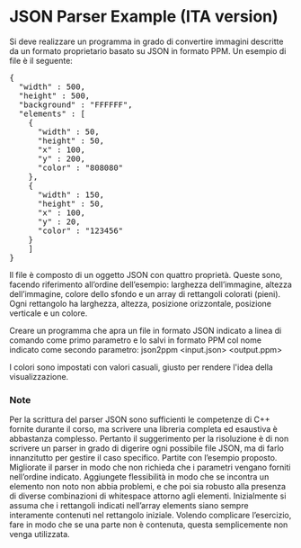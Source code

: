 # JSON Parser Example (ITA version)

Si deve realizzare un programma in grado di convertire immagini descritte da un formato proprietario
basato su JSON in formato PPM. Un esempio di file è il seguente:

<pre>
{
  "width" : 500,
  "height" : 500,
  "background" : "FFFFFF",
  "elements" : [
    {
      "width" : 50,
      "height" : 50,
      "x" : 100,
      "y" : 200,
      "color" : "808080"
    },
    {
      "width" : 150,
      "height" : 50,
      "x" : 100,
      "y" : 20,
      "color" : "123456"
    }
    ]
}
</pre>

Il file è composto di un oggetto JSON con quattro proprietà. Queste sono, facendo riferimento all’ordine
dell’esempio: larghezza dell’immagine, altezza dell’immagine, colore dello sfondo e un array di rettangoli
colorati (pieni). Ogni rettangolo ha larghezza, altezza, posizione orizzontale, posizione verticale e un colore.

Creare un programma che apra un file in formato JSON indicato a linea di comando come primo parametro
e lo salvi in formato PPM col nome indicato come secondo parametro:
json2ppm <input.json> <output.ppm>

I colori sono impostati con valori casuali, giusto per rendere l'idea della visualizzazione.

### Note

Per la scrittura del parser JSON sono sufficienti le competenze di C++ fornite durante il corso, ma scrivere
una libreria completa ed esaustiva è abbastanza complesso. Pertanto il suggerimento per la risoluzione è
di non scrivere un parser in grado di digerire ogni possibile file JSON, ma di farlo innanzitutto per gestire
il caso specifico.
Partite con l’esempio proposto. Migliorate il parser in modo che non richieda che i parametri vengano
forniti nell’ordine indicato. Aggiungete flessibilità in modo che se incontra un elemento non noto non abbia
problemi, e che poi sia robusto alla presenza di diverse combinazioni di whitespace attorno agli elementi.
Inizialmente si assuma che i rettangoli indicati nell’array elements siano sempre interamente contenuti nel
rettangolo iniziale. Volendo complicare l’esercizio, fare in modo che se una parte non è contenuta, questa
semplicemente non venga utilizzata.
